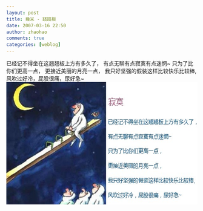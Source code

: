 ```yaml
---
layout: post
title: 幾米 - 跷跷板
date: 2007-03-16 22:50
author: zhaohao
comments: true
categories: [weblog]
---
```

已经记不得坐在这翘翘板上方有多久了， 
有点无聊有点寂寞有点迷惘~ 
只为了比你们更高一点， 
更接近美丽的月亮一点， 
我只好坚强的假装这样比较快乐比较棒, 
风吹过好冷，屁股很痛，尿好急~ 
<a href="/Media/qiaoqiaoban.jpg"><img src="/Media/qiaoqiaoban.jpg" alt="qiaoqiaoban" width="605" height="324" class="alignnone size-full wp-image-282" /></a>

